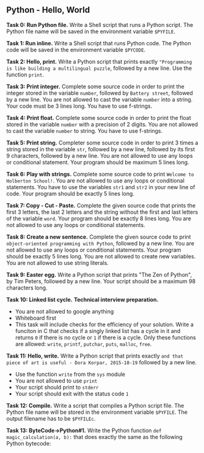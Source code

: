 ## Python - Hello, World

**Task 0: Run Python file.**
Write a Shell script that runs a Python script. The Python file name will be saved in the environment variable `$PYFILE`.

**Task 1: Run inline.**
Write a Shell script that runs Python code. The Python code will be saved in the environment variable `$PYCODE`.

**Task 2: Hello, print.**
Write a Python script that prints exactly `"Programming is like building a multilingual puzzle`, followed by a new line. Use the function `print`.

**Task 3: Print integer.**
Complete some source code in order to print the integer stored in the variable `number`, followed by `Battery street`, followed by a new line. You are not allowed to cast the variable `number` into a string. Your code must be 3 lines long. You have to use f-strings.

**Task 4: Print float.**
Complete some source code in order to print the float stored in the variable `number` with a precision of 2 digits. You are not allowed to cast the variable `number` to string. You have to use f-strings.

**Task 5: Print string.**
Completer some source code in order to print 3 times a string stored in the variable `str`, followed by a new line, followed by its first 9 characters, followed by a new line. You are not allowed to use any loops or conditional statement. Your program should be maximum 5 lines long.

**Task 6: Play with strings.**
Complete some source code to print `Welcome to Holberton School!`. You are not allowed to use any loops or conditional statements. You have to use the variables `str1` and `str2` in your new line of code. Your program should be exactly 5 lines long.

**Task 7: Copy - Cut - Paste.**
Complete the given source code that prints the first 3 letters, the last 2 letters and the string without the first and last letters of the variable `word`. Your program should be exactly 8 lines long. You are not allowed to use any loops or conditional statements.

**Task 8: Create a new sentence.**
Complete the given source code to print `object-oriented programming with Python`, followed by a new line. You are not allowed to use any loops or conditional statements. Your program should be exactly 5 lines long. You are not allowed to create new variables. You are not allowed to use string literals.

**Task 9: Easter egg.**
Write a Python script that prints "The Zen of Python", by Tim Peters, followed by a new line. Your script should be a maximum 98 characters long.

**Task 10: Linked list cycle.**
**Technical interview preparation.**
- You are not allowed to google anything
- Whiteboard first
- This task will include checks for the efficiency of your solution.
Write a funciton in C that checks if a singly linked list has a cycle in it and returns `0` if there is no cycle or `1` if there is a cycle. Only these functions are allowed: `write`, `printf`, `putchar`, `puts`, `malloc`, `free`.


**Task 11: Hello, write.**
Write a Python script that prints exactly `and that piece of art is useful - Dora Korpar, 2015-10-19` followed by a new line.
- Use the function `write` from the `sys` module
- You are not allowed to use `print`
- Your script should print to `stderr`
- Your script should exit with the status code `1`

**Task 12: Compile.**
Write a script that compiles a Python script file. The Python file name will be stored in the environment variable `$PYFILE`. The output filename has to be `$PYFILEc`.

**Task 13: ByteCode->Python#1.**
Write the Python function `def magic_calculation(a, b):` that does exactly the same as the following Python bytecode:
